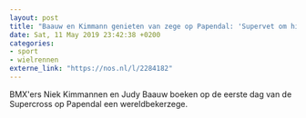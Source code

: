 ```yaml
---
layout: post
title: "Baauw en Kimmann genieten van zege op Papendal: 'Supervet om hier te winnen'"
date: Sat, 11 May 2019 23:42:38 +0200
categories: 
- sport 
- wielrennen 
externe_link: "https://nos.nl/l/2284182"
---
```


BMX'ers Niek Kimmannen en Judy Baauw boeken op de eerste dag van de Supercross op Papendal een wereldbekerzege.
